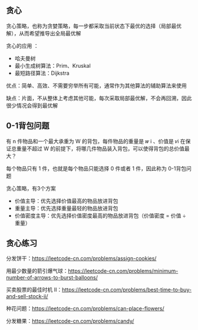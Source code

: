 ## 贪心

贪心策略，也称为贪婪策略，每一步都采取当前状态下最优的选择（局部最优解），从而希望推导出全局最优解

贪心的应用 ：

- 哈夫曼树
- 最小生成树算法：Prim、Kruskal
- 最短路径算法：Dijkstra

优点：简单、高效、不需要穷举所有可能，通常作为其他算法的辅助算法来使用

缺点：片面，不从整体上考虑其他可能，每次采取局部最优解，不会再回溯，因此很少情况会得到最优解

## 0-1背包问题

有 n 件物品和一个最大承重为 W 的背包，每件物品的重量是 𝑤 i 、价值是 𝑣i  在保证总重量不超过 W 的前提下，将哪几件物品装入背包，可以使得背包的总价值最大？ 

每个物品只有 1 件，也就是每个物品只能选择 0 件或者 1 件，因此称为 0-1背包问题

贪心策略，有3个方案 

- 价值主导：优先选择价值最高的物品放进背包 
- 重量主导：优先选择重量最轻的物品放进背包 
- 价值密度主导：优先选择价值密度最高的物品放进背包（价值密度 = 价值 ÷ 重量）

## 贪心练习

分发饼干：https://leetcode-cn.com/problems/assign-cookies/

用最少数量的箭引爆气球：https://leetcode-cn.com/problems/minimum-number-of-arrows-to-burst-balloons/

买卖股票的最佳时机 II：https://leetcode-cn.com/problems/best-time-to-buy-and-sell-stock-ii/

种花问题：https://leetcode-cn.com/problems/can-place-flowers/

分发糖果：https://leetcode-cn.com/problems/candy/
